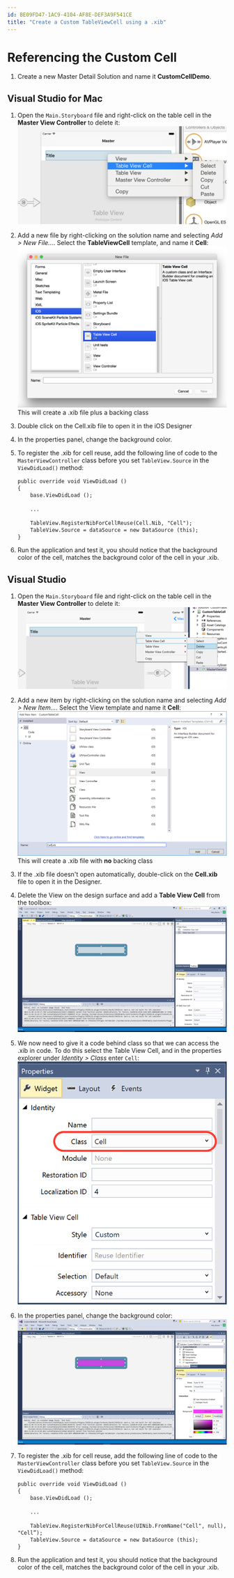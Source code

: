 ```yaml
---
id: BE09FD47-1AC9-4104-AF8E-DEF3A9F541CE
title: "Create a Custom TableViewCell using a .xib"
---
```


# Referencing the Custom Cell

1. Create a new Master Detail Solution and name it **CustomCellDemo**.

## Visual Studio for Mac

1.  Open the `Main.Storyboard` file and right-click on the table cell in the **Master View Controller** to delete it:  
    [![](Images/image6.png)](Images/image6.png)
2.  Add a new file by right-clicking on the solution name and selecting _Add > New File..._. Select the **TableViewCell** template, and name it **Cell**:  
    [![](Images/image7.png)](Images/image7.png)  
    This will create a .xib file plus a backing class
3.  Double click on the Cell.xib file to open it in the iOS Designer
4.  In the properties panel, change the background color.
5.  To register the .xib for cell reuse, add the following line of code to the `MasterViewController` class before you set `TableView.Source` in the `ViewDidLoad()` method:

		public override void ViewDidLoad ()
		{
			base.ViewDidLoad ();

			...

			TableView.RegisterNibForCellReuse(Cell.Nib, "Cell");
			TableView.Source = dataSource = new DataSource (this);
		}

6.  Run the application and test it, you should notice that the background color of the cell, matches the background color of the cell in your .xib.

## Visual Studio

1.  Open the `Main.Storyboard` file and right-click on the table cell in the **Master View Controller** to delete it:  
    [![](Images/image1.png)](Images/image1.png)
2.  Add a new item by right-clicking on the solution name and selecting _Add > New Item..._. Select the View template and name it **Cell**:  
    [![](Images/image5.png)](Images/image5.png)  
    This will create a .xib file with **no** backing class
3.  If the .xib file doesn't open automatically, double-click on the **Cell.xib** file to open it in the Designer.
4.  Delete the View on the design surface and add a **Table View Cell** from the toolbox:  
    [![](Images/image2.png)](Images/image2.png)
5.  We now need to give it a code behind class so that we can access the .xib in code. To do this select the Table View Cell, and in the properties explorer under _Identity > Class_ enter `Cell`:  
    [![](Images/image3.png)](Images/image3.png)
6.  In the properties panel, change the background color:  
    [![](Images/image4.png)](Images/image4.png)
7.  To register the .xib for cell reuse, add the following line of code to the `MasterViewController` class before you set `TableView.Source` in the `ViewDidLoad()` method:

		public override void ViewDidLoad ()
		{
			base.ViewDidLoad ();

			...

			TableView.RegisterNibForCellReuse(UINib.FromName("Cell", null), "Cell”);
			TableView.Source = dataSource = new DataSource (this);
		}

8.  Run the application and test it, you should notice that the background color of the cell, matches the background color of the cell in your .xib.



